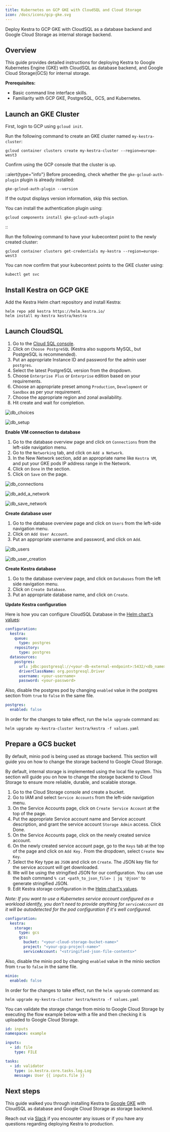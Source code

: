 ```yaml
---
title: Kubernetes on GCP GKE with CloudSQL and Cloud Storage
icon: /docs/icons/gcp-gke.svg
---
```


Deploy Kestra to GCP GKE with CloudSQL as a database backend and Google Cloud Storage as internal storage backend.

## Overview
This guide provides detailed instructions for deploying Kestra to Google Kubernetes Engine (GKE) with CloudSQL as database backend, and Google Cloud Storage(GCS) for internal storage.

**Prerequisites:**
- Basic command line interface skills.
- Familiarity with GCP GKE, PostgreSQL, GCS, and Kubernetes.

## Launch an GKE Cluster
First, login to GCP using `gcloud init`.

Run the following command to create an GKE cluster named `my-kestra-cluster`:

```shell
gcloud container clusters create my-kestra-cluster --region=europe-west3
```

Confirm using the GCP console that the cluster is up.

::alert{type="info"}
Before proceeding, check whether the `gke-gcloud-auth-plugin` plugin is already installed:

```shell
gke-gcloud-auth-plugin --version
```

If the output displays version information, skip this section.

You can install the authentication plugin using:
```shell
gcloud components install gke-gcloud-auth-plugin
```
::

Run the following command to have your kubecontext point to the newly created cluster:

```shell
gcloud container clusters get-credentials my-kestra --region=europe-west3
```

You can now confirm that your kubecontext points to the GKE cluster using:

```shell
kubectl get svc
```

## Install Kestra on GCP GKE

Add the Kestra Helm chart repository and install Kestra:

```shell
helm repo add kestra https://helm.kestra.io/
helm install my-kestra kestra/kestra
```

## Launch CloudSQL

1. Go to the [Cloud SQL console](https://console.cloud.google.com/sql/instances).
2. Click on `Choose PostgreSQL` (Kestra also supports MySQL, but PostgreSQL is recommended).
3. Put an appropriate Instance ID and password for the admin user `postgres`.
4. Select the latest PostgreSQL version from the dropdown.
5. Choose `Enterprise Plus` or `Enterprise` edition based on your requirements.
6. Choose an appropriate preset among `Production`, `Development` or `Sandbox` as per your requirement.
7. Choose the appropriate region and zonal availability.
8. Hit create and wait for completion.

![db_choices](/docs/administrator-guide/deployment/gcp-vm/db_choices.png)

![db_setup](/docs/administrator-guide/deployment/gcp-vm/db_setup.png)

**Enable VM connection to database**

1. Go to the database overview page and click on `Connections` from the left-side navigation menu.
2. Go to the `Networking` tab, and click on `Add a Network`.
3. In the New Network section, add an appropriate name like `Kestra VM`, and put your GKE pods IP address range in the Network.
4. Click on `Done` in the section.
5. Click on `Save` on the page.

![db_connections](/docs/administrator-guide/deployment/gcp-vm/db_connections.png)

![db_add_a_network](/docs/administrator-guide/deployment/gcp-vm/db_add_a_network.png)

![db_save_network](/docs/administrator-guide/deployment/gcp-vm/db_save_network.png)

**Create database user**

1. Go to the database overview page and click on `Users` from the left-side navigation menu.
2. Click on `Add User Account`.
3. Put an appropriate username and password, and click on `Add`.

![db_users](/docs/administrator-guide/deployment/gcp-vm/db_users.png)

![db_user_creation](/docs/administrator-guide/deployment/gcp-vm/db_user_creation.png)

**Create Kestra database**

1. Go to the database overview page, and click on `Databases` from the left side navigation menu.
2. Click on `Create Database`.
3. Put an appropriate database name, and click on `Create`.

**Update Kestra configuration**

Here is how you can configure CloudSQL Database in the [Helm chart's values](https://github.com/kestra-io/helm-charts/blob/master/charts/kestra/values.yaml#L11):

```yaml
configuration:
  kestra:
    queue:
      type: postgres
    repository:
      type: postgres
  datasources:
    postgres:
      url: jdbc:postgresql://<your-db-external-endpoint>:5432/<db_name>
      driverClassName: org.postgresql.Driver
      username: <your-username>
      password: <your-password>
```

Also, disable the postgres pod by changing `enabled` value in the postgres section from `true` to `false` in the same file.
```yaml
postgres:
  enabled: false
```

In order for the changes to take effect, run the `helm upgrade` command as:

```shell
helm upgrade my-kestra-cluster kestra/kestra -f values.yaml
```

## Prepare a GCS bucket

By default, minio pod is being used as storage backend. This section will guide you on how to change the storage backend to Google Cloud Storage.

By default, internal storage is implemented using the local file system. This section will guide you on how to change the storage backend to Cloud Storage to ensure more reliable, durable, and scalable storage.

1. Go to the Cloud Storage console and create a bucket.
2. Go to IAM and select `Service Accounts` from the left-side navigation menu.
3. On the Service Accounts page, click on `Create Service Account` at the top of the page.
4. Put the appropriate Service account name and Service account description, and grant the service account `Storage Admin` access. Click Done.
5. On the Service Accounts page, click on the newly created service account.
6. On the newly created service account page, go to the `Keys` tab at the top of the page and click on `Add Key.` From the dropdown, select `Create New Key`.
7. Select the Key type as `JSON` and click on `Create`. The JSON key file for the service account will get downloaded.
8. We will be using the stringified JSON for our configuration. You can use the bash command `% cat <path_to_json_file> | jq '@json'` to generate stringified JSON.
9. Edit Kestra storage configuration in the [Helm chart's values](https://github.com/kestra-io/helm-charts/blob/master/charts/kestra/values.yaml#L11).

*Note: If you want to use a Kubernetes service account configured as a workload identify, you don't need to provide anything for `serviceAccount` as it will be autodetected for the pod configuration if it's well configured.*

```yaml
configuration:
  kestra:
    storage:
      type: gcs
      gcs:
        bucket: "<your-cloud-storage-bucket-name>"
        project: "<your-gcp-project-name>"
        serviceAccount: "<stringified-json-file-contents>"
```

Also, disable the minio pod by changing `enabled` value in the minio section from `true` to `false` in the same file.
```yaml
minio:
  enabled: false
```

In order for the changes to take effect, run the `helm upgrade` command as:

```shell
helm upgrade my-kestra-cluster kestra/kestra -f values.yaml
```

You can validate the storage change from minio to Google Cloud Storage by executing the flow example below with a file and then checking it is uploaded to Google Cloud Storage.

```yaml
id: inputs
namespace: example

inputs:
  - id: file
    type: FILE

tasks:
  - id: validator
    type: io.kestra.core.tasks.log.Log
    message: User {{ inputs.file }}
```

## Next steps

This guide walked you through installing Kestra to [Google GKE](https://cloud.google.com/kubernetes-engine/docs) with CloudSQL as database and Google Cloud Storage as storage backend.

Reach out via [Slack](/slack) if you encounter any issues or if you have any questions regarding deploying Kestra to production.

